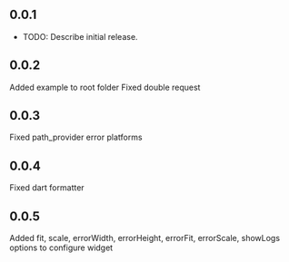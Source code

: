 ## 0.0.1

- TODO: Describe initial release.

## 0.0.2

Added example to root folder
Fixed double request

## 0.0.3

Fixed path_provider error platforms

## 0.0.4

Fixed dart formatter

## 0.0.5

Added fit, scale, errorWidth, errorHeight, errorFit, errorScale, showLogs options to configure widget
